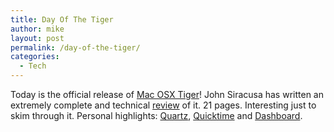 ```yaml
---
title: Day Of The Tiger
author: mike
layout: post
permalink: /day-of-the-tiger/
categories:
  - Tech
---
```

Today is the official release of [Mac OSX Tiger][1]! John Siracusa has written an extremely complete and technical [review][2] of it. 21 pages. Interesting just to skim through it. Personal highlights: [Quartz][3], [Quicktime][4] and [Dashboard][5].

 [1]: http://www.apple.com/macosx/
 [2]: http://arstechnica.com/reviews/os/macosx-10.4.ars/
 [3]: http://arstechnica.com/reviews/os/macosx-10.4.ars/13
 [4]: http://arstechnica.com/reviews/os/macosx-10.4.ars/16
 [5]: http://arstechnica.com/reviews/os/macosx-10.4.ars/17